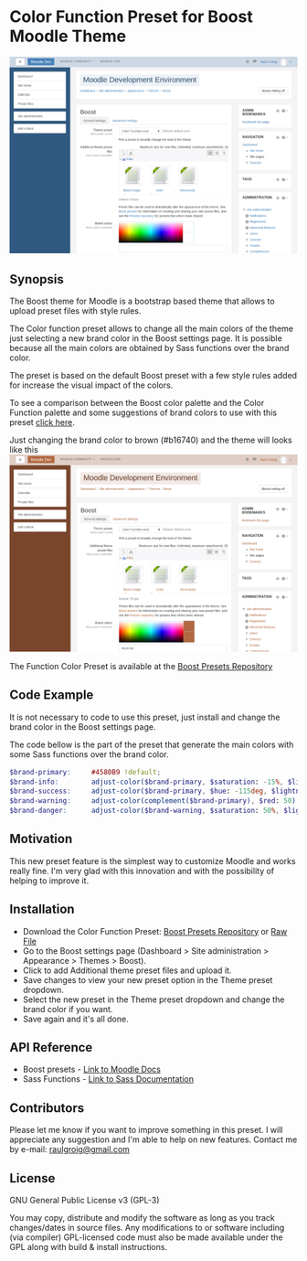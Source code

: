 # Color Function Preset for Boost Moodle Theme

![Preset Preview](https://raw.githubusercontent.com/raulgroig/preset-colorfunction/master/preview.png)

## Synopsis

The Boost theme for Moodle is a bootstrap based theme that allows to upload preset files with style rules. 

The Color function preset allows to change all the main colors of the theme just selecting a new brand color in the Boost settings page. It is possible because all the main colors are obtained by Sass functions over the brand color.

The preset is based on the default Boost preset with a few style rules added for increase the visual impact of the colors.

To see a comparison between the Boost color palette and the Color Function palette and some suggestions of brand colors to use with this preset [click here](http://www.raulgroig.com/preset-colorfunction/).  

Just changing the brand color to brown (#b16740) and the theme will looks like this ![Preset Preview](https://raw.githubusercontent.com/raulgroig/preset-colorfunction/master/preview-brown.png)  

The Function Color Preset is available at the [Boost Presets Repository](https://moodle.net/mod/data/view.php?d=13&rid=639)


## Code Example

It is not necessary to code to use this preset, just install and change the brand color in the Boost settings page.  

The code bellow is the part of the preset that generate the main colors with some Sass functions over the brand color.

```scss
$brand-primary:     #4580B9 !default;
$brand-info:        adjust-color($brand-primary, $saturation: -15%, $lightness: 25%) !default;
$brand-success:     adjust-color($brand-primary, $hue: -115deg, $lightness: -10%) !default;
$brand-warning:     adjust-color(complement($brand-primary), $red: 50) !default;
$brand-danger:      adjust-color($brand-warning, $saturation: 50%, $lightness: -15%) !default;
```

## Motivation

This new preset feature is the simplest way to customize Moodle and works really fine. I'm very glad with this innovation and with the possibility of helping to improve it.


## Installation

- Download the Color Function Preset: [Boost Presets Repository](https://moodle.net/mod/data/view.php?d=13&rid=639) or [Raw File](https://raw.githubusercontent.com/raulgroig/preset-colorfunction/master/preset-colorfunction.scss)
- Go to the Boost settings page (Dashboard > Site administration > Appearance > Themes > Boost).
- Click to add Additional theme preset files and upload it.
- Save changes to view your new preset option in the Theme preset dropdown.
- Select the new preset in the Theme preset dropdown and change the brand color if you want.
- Save again and it's all done.


## API Reference

- Boost presets - [Link to Moodle Docs](https://docs.moodle.org/dev/Boost_Presets)  
- Sass Functions - [Link to Sass Documentation](http://sass-lang.com/documentation/Sass/Script/Functions.html)


## Contributors

Please let me know if you want to improve something in this preset. I will appreciate any suggestion and I'm able to help on new features. Contact me by e-mail: [raulgroig@gmail.com](mailto:raulgroig@gmail.com)


## License

GNU General Public License v3 (GPL-3)  

You may copy, distribute and modify the software as long as you track changes/dates in source files. Any modifications to or software including (via compiler) GPL-licensed code must also be made available under the GPL along with build & install instructions.
